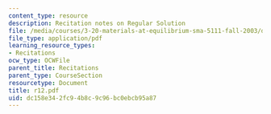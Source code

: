 ```yaml
---
content_type: resource
description: Recitation notes on Regular Solution
file: /media/courses/3-20-materials-at-equilibrium-sma-5111-fall-2003/dc158e342fc94b8c9c96bc0ebcb95a87_r12.pdf
file_type: application/pdf
learning_resource_types:
- Recitations
ocw_type: OCWFile
parent_title: Recitations
parent_type: CourseSection
resourcetype: Document
title: r12.pdf
uid: dc158e34-2fc9-4b8c-9c96-bc0ebcb95a87
---
```

